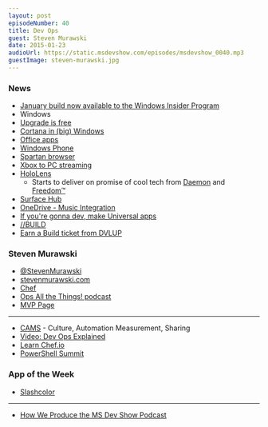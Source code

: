 ```yaml
---
layout: post
episodeNumber: 40
title: Dev Ops
guest: Steven Murawski
date: 2015-01-23
audioUrl: https://static.msdevshow.com/episodes/msdevshow_0040.mp3
guestImage: steven-murawski.jpg
---
```


### News

 - [January build now available to the Windows Insider Program](http://blogs.windows.com/bloggingwindows/2015/01/23/january-build-now-available-to-the-windows-insider-program/)
 - Windows
  - [Upgrade is free](http://www.theverge.com/2015/1/21/7866679/windows-10-will-be-a-free-upgrade-for-windows-7-and-8-1-users/in/7630402)
  - [Cortana in (big) Windows](http://www.theverge.com/2015/1/21/7866741/cortana-windows-10-announced-microsoft/in/7630402)
  - [Office apps](http://www.theverge.com/2015/1/21/7865597/microsoft-office-windows-10-phones/in/7630402)
  - [Windows Phone](http://www.theverge.com/2015/1/21/7865923/microsoft-windows-10-mobile-os/in/7630402)
  - [Spartan browser](http://www.theverge.com/2015/1/21/7863331/microsoft-project-spartan-new-web-browser/in/7630402)
  - [Xbox to PC streaming](http://www.theverge.com/2015/1/21/7863147/Xbox-one-windows-10-streaming-microsoft/in/7630402)
  - [HoloLens](http://www.theverge.com/2015/1/21/7867593/microsoft-announces-windows-holographic/in/7630402)
     - Starts to deliver on promise of cool tech from
[Daemon](http://www.amazon.com/Daemon-Daniel-Suarez/dp/0451228731/ref=sr_1_1?s=books&ie=UTF8&qid=1422050033&sr=1-1&keywords=daemon+by+daniel+suarez&pebp=1422050044270&peasin=451228731&tag=ytechie-20)
and
[Freedom™](http://www.amazon.com/Freedom-TM-Daniel-Suarez/dp/0451231899?tag=ytechie-20)
  - [Surface Hub](http://www.theverge.com/2015/1/21/7867585/microsoft-surface-hub-announced/in/7630402)
  - [OneDrive - Music Integration](http://www.theverge.com/2015/1/21/7866903/microsoft-announces-music-collections-are-coming-to-onedrive/in/7630402)
  - [If you're gonna dev, make Universal apps](http://www.theverge.com/2015/1/21/7866941/windows-previews-universal-apps-for-windows-10-pcs-tablets-and-phones/in/7630402)
 - [//BUILD](http://www.buildwindows.com/)
  - [Earn a Build ticket from DVLUP](https://www.dvlup.com/Reward/6a7d5d8b-9fdb-4bd6-80e7-f4622de2aae4)

### Steven Murawski

 - [@StevenMurawski](https://twitter.com/StevenMurawski)
 - [stevenmurawski.com](http://stevenmurawski.com/)
 - [Chef](https://www.chef.io/)
 - [Ops All the Things! podcast](http://www.opsallthethings.com/)
 - [MVP Page](https://mvp.microsoft.com/en-us/mvp/Steven%20Murawski-4038230)

-------------

 - [CAMS](http://sysadvent.blogspot.com/2010/12/day-18-devops.html) - Culture, Automation Measurement, Sharing
 - [Video: Dev Ops Explained](https://www.youtube.com/watch?v=g-BF0z7eFoU#t=12)
 - [Learn Chef.io](http://learn.chef.io/)
 - [PowerShell Summit](http://powershell.org/wp/event/powershell-summit-north-america-2013/)

### App of the Week

 - [Slashcolor](http://www.windowsphone.com/s?appid=53105eee-3ee9-4f5a-b19a-6251187ddd22)

----------

 - [How We Produce the MS Dev Show Podcast](http://www.ytechie.com/2015/01/how-we-produce-the-msdevshow-podcast/)